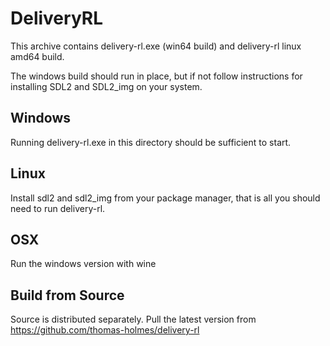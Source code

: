 # DeliveryRL

This archive contains delivery-rl.exe (win64 build) and delivery-rl linux amd64 build.

The windows build should run in place, but if not follow instructions for installing SDL2 and SDL2_img on your system.


Windows
-------

Running delivery-rl.exe in this directory should be sufficient to start.

Linux
-----

Install sdl2 and sdl2_img from your package manager, that is all you should need to run delivery-rl.

OSX
---

Run the windows version with wine

Build from Source
-----------------

Source is distributed separately. Pull the latest version from https://github.com/thomas-holmes/delivery-rl

